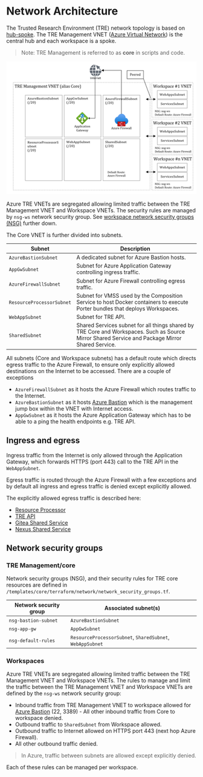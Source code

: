 # Network Architecture

The Trusted Research Environment (TRE) network topology is based on [hub-spoke](https://docs.microsoft.com/en-us/azure/architecture/reference-architectures/hybrid-networking/hub-spoke). The TRE Management VNET ([Azure Virtual Network](https://docs.microsoft.com/en-us/azure/virtual-network/virtual-networks-overview)) is the central hub and each workspace is a spoke.

> Note: TRE Management is referred to as **core** in scripts and code.

![Network architecture](../assets/network-architecture.png)

Azure TRE VNETs are segregated allowing limited traffic between the TRE Management VNET and Workspace VNETs. The security rules are managed by `nsg-ws` network security group. See [workspace network security groups (NSG)](#workspaces) further down.

The Core VNET is further divided into subnets.

| Subnet | Description |
| -------| ----------- |
| `AzureBastionSubnet` | A dedicated subnet for Azure Bastion hosts. |
| `AppGwSubnet` | Subnet for Azure Application Gateway controlling ingress traffic. |
| `AzureFirewallSubnet` | Subnet for Azure Firewall controlling egress traffic. |
| `ResourceProcessorSubnet` | Subnet for VMSS used by the Composition Service to host Docker containers to execute Porter bundles that deploys Workspaces. |
| `WebAppSubnet` | Subnet for TRE API. |
| `SharedSubnet` | Shared Services subnet for all things shared by TRE Core and Workspaces. Such as Source Mirror Shared Service and Package Mirror Shared Service. |

All subnets (Core and Workspace subnets) has a default route which directs egress traffic to the Azure Firewall, to ensure only explicitly allowed destinations on the Internet to be accessed.
There are a couple of exceptions

- `AzureFirewallSubnet` as it hosts the Azure Firewall which routes traffic to the Internet.
- `AzureBastionSubnet` as it hosts [Azure Bastion](https://azure.microsoft.com/en-us/services/azure-bastion) which is the management jump box within the VNET with Internet access.
- `AppGwSubnet` as it hosts the Azure Application Gateway which has to be able to a ping the health endpoints e.g. TRE API.

## Ingress and egress

Ingress traffic from the Internet is only allowed through the Application Gateway, which forwards HTTPS (port 443) call to the TRE API in the `WebAppSubnet`.

Egress traffic is routed through the Azure Firewall with a few exceptions and by default all ingress and egress traffic is denied except explicitly allowed.

The explicitly allowed egress traffic is described here:

- [Resource Processor](composition-service/resource-processor.md#network-requirements)
- [TRE API](composition-service/api.md#network-requirements)
- [Gitea Shared Service](shared-services/gitea.md#network-requirements)
- [Nexus Shared Service](shared-services/nexus.md#network-requirements)

## Network security groups

### TRE Management/core

Network security groups (NSG), and their security rules for TRE core resources are defined in `/templates/core/terraform/network/network_security_groups.tf`.

| Network security group | Associated subnet(s) |
| ---------------------- | -------------------- |
| `nsg-bastion-subnet` | `AzureBastionSubnet` |
| `nsg-app-gw` | `AppGwSubnet` |
| `nsg-default-rules` | `ResourceProcessorSubnet`, `SharedSubnet`, `WebAppSubnet` |

### Workspaces

Azure TRE VNETs are segregated allowing limited traffic between the TRE Management VNET and Workspace VNETs. The rules to manage and limit the traffic between the TRE Management VNET and Workspace VNETs are defined by the `nsg-ws` network security group:

- Inbound traffic from TRE Management VNET to workspace allowed for [Azure Bastion](https://docs.microsoft.com/en-us/azure/bastion/bastion-overview) (22, 3389) - All other inbound traffic from Core to workspace denied.
- Outbound traffic to `SharedSubnet` from Workspace allowed.
- Outbound traffic to Internet allowed on HTTPS port 443 (next hop Azure Firewall).
- All other outbound traffic denied.

> In Azure, traffic between subnets are allowed except explicitly denied.

Each of these rules can be managed per workspace.
